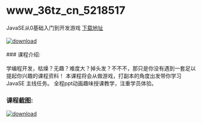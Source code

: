 # www_36tz_cn_5218517
JavaSE从0基础入门到开发游戏
[下载地址](http://www.36tz.cn/article/5218517 "下载地址")
<br/></br>[![download](http://36tz.cn/muke_img/2021_02_1-65-300x179.png "下载地址")](http://www.36tz.cn/article/5218517 "下载地址")
<br/></br>### 课程介绍:<br/></br>学编程开发，枯燥？无趣？难度大？掉头发？不不不，那只是你没有遇到一套足以提起你兴趣的课程资料！ 本课程将会从做游戏，打副本的角度出发带你学习JavaSE 主线任务。
全程ppt动画趣味授课教学，注重学员体验。

### 课程截图:
[![download](http://36tz.cn/muke_img/2021_02_2-69.png "下载地址")](http://www.36tz.cn/article/5218517 "下载地址")
